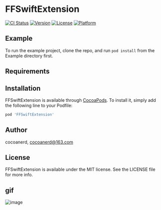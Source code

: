 # FFSwiftExtension

[![CI Status](https://img.shields.io/travis/cocoanerd/FFSwiftExtension.svg?style=flat)](https://travis-ci.org/cocoanerd/FFSwiftExtension)
[![Version](https://img.shields.io/cocoapods/v/FFSwiftExtension.svg?style=flat)](https://cocoapods.org/pods/FFSwiftExtension)
[![License](https://img.shields.io/cocoapods/l/FFSwiftExtension.svg?style=flat)](https://cocoapods.org/pods/FFSwiftExtension)
[![Platform](https://img.shields.io/cocoapods/p/FFSwiftExtension.svg?style=flat)](https://cocoapods.org/pods/FFSwiftExtension)

## Example

To run the example project, clone the repo, and run `pod install` from the Example directory first.

## Requirements

## Installation

FFSwiftExtension is available through [CocoaPods](https://cocoapods.org). To install
it, simply add the following line to your Podfile:

```ruby
pod 'FFSwiftExtension'
```

## Author

cocoanerd, cocoanerd@163.com

## License

FFSwiftExtension is available under the MIT license. See the LICENSE file for more info.

## gif
![image](https://github.com/cocoanerd/FFSwiftExtension/blob/master/gif/QQ20200325-170824-HD.gif)
